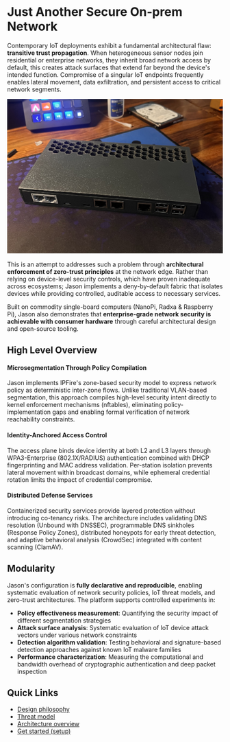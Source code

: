 # Just Another Secure On‑prem Network

Contemporary IoT deployments exhibit a fundamental architectural flaw: **transitive trust propagation**. When heterogeneous sensor nodes join residential or enterprise networks, they inherit broad network access by default, this creates attack surfaces that extend far beyond the device's intended function. Compromise of a singular IoT endpoints frequently enables lateral movement, data exfiltration, and persistent access to critical network segments.

![Jason](./assets/intro.jpeg)

This is an attempt to addresses such a problem through **architectural enforcement of zero-trust principles** at the network edge. Rather than relying on device-level security controls, which have proven inadequate across ecosystems; Jason implements a deny-by-default fabric that isolates devices while providing controlled, auditable access to necessary services.

Built on commodity single-board computers (NanoPi, Radxa & Raspberry Pi), Jason also demonstrates that **enterprise-grade network security is achievable with consumer hardware** through careful architectural design and open-source tooling.

## High Level Overview

#### **Microsegmentation Through Policy Compilation**  
Jason implements IPFire's zone-based security model to express network policy as deterministic inter-zone flows. Unlike traditional VLAN-based segmentation, this approach compiles high-level security intent directly to kernel enforcement mechanisms (nftables), eliminating policy-implementation gaps and enabling formal verification of network reachability constraints.

#### **Identity-Anchored Access Control**  
The access plane binds device identity at both L2 and L3 layers through WPA3-Enterprise (802.1X/RADIUS) authentication combined with DHCP fingerprinting and MAC address validation. Per-station isolation prevents lateral movement within broadcast domains, while ephemeral credential rotation limits the impact of credential compromise.

#### **Distributed Defense Services**  
Containerized security services provide layered protection without introducing co-tenancy risks. The architecture includes validating DNS resolution (Unbound with DNSSEC), programmable DNS sinkholes (Response Policy Zones), distributed honeypots for early threat detection, and adaptive behavioral analysis (CrowdSec) integrated with content scanning (ClamAV).

## Modularity

Jason's configuration is **fully declarative and reproducible**, enabling systematic evaluation of network security policies, IoT threat models, and zero-trust architectures. The platform supports controlled experiments in:

- **Policy effectiveness measurement**: Quantifying the security impact of different segmentation strategies
- **Attack surface analysis**: Systematic evaluation of IoT device attack vectors under various network constraints  
- **Detection algorithm validation**: Testing behavioral and signature-based detection approaches against known IoT malware families
- **Performance characterization**: Measuring the computational and bandwidth overhead of cryptographic authentication and deep packet inspection

## Quick Links
- [Design philosophy](intro/design-philosophy.md)
- [Threat model](intro/threat-model.md)
- [Architecture overview](architecture/overview.md)
- [Get started (setup)](setup/hardware.md)